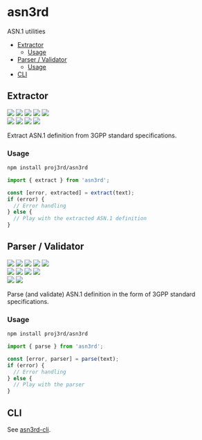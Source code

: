 # asn3rd

ASN.1 utilities

- [Extractor](#extractor)
  - [Usage](#usage)
- [Parser / Validator](#parser--validator)
  - [Usage](#usage-1)
- [CLI](#cli)

## Extractor

![](https://img.shields.io/badge/support-NR_RRC-brightgreen)
![](https://img.shields.io/badge/support-NGAP-brightgreen)
![](https://img.shields.io/badge/support-XnAP-brightgreen)
![](https://img.shields.io/badge/support-E1AP-brightgreen)
![](https://img.shields.io/badge/support-F1AP-brightgreen)  
![](https://img.shields.io/badge/support-LTE_RRC-brightgreen)
![](https://img.shields.io/badge/support-S1AP-brightgreen)
![](https://img.shields.io/badge/support-X2AP-brightgreen)
![](https://img.shields.io/badge/support-W1AP-brightgreen)

Extract ASN.1 definition from 3GPP standard specifications.

### Usage


```sh
npm install proj3rd/asn3rd
```

```ts
import { extract } from 'asn3rd';

const [error, extracted] = extract(text);
if (error) {
  // Error handling
} else {
  // Play with the extracted ASN.1 definition
}
```

## Parser / Validator

![](https://img.shields.io/badge/support-NR_RRC-brightgreen)
![](https://img.shields.io/badge/support-NGAP-brightgreen)
![](https://img.shields.io/badge/support-XnAP-brightgreen)
![](https://img.shields.io/badge/support-E1AP-brightgreen)
![](https://img.shields.io/badge/support-F1AP-brightgreen)  
![](https://img.shields.io/badge/support-LTE_RRC-brightgreen)
![](https://img.shields.io/badge/support-S1AP-brightgreen)
![](https://img.shields.io/badge/support-X2AP-brightgreen)
![](https://img.shields.io/badge/support-W1AP-brightgreen)  
![](https://img.shields.io/badge/support-UTRA_RRC-brightgreen)
![](https://img.shields.io/badge/support-RANAP-brightgreen)

Parse (and validate) ASN.1 definition in the form of 3GPP standard specifications.

### Usage


```sh
npm install proj3rd/asn3rd
```

```ts
import { parse } from 'asn3rd';

const [error, parser] = parse(text);
if (error) {
  // Error handling
} else {
  // Play with the parser
}
```

## CLI

See [asn3rd-cli].

[asn3rd-cli]: https://github.com/proj3rd/asn3rd-cli
